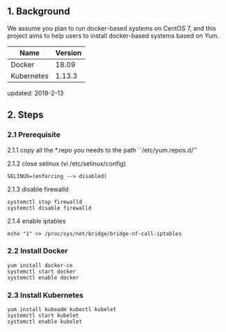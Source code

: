 ## 1. Background

  We assume you plan to run docker-based systems on CentOS 7, and this project aims to help users to install docker-based systems based on Yum.

| Name       | Version |
| ------     | ------  | 
| Docker     | 18.09   | 
| Kubernetes | 1.13.3  | 

updated: 2019-2-13

## 2. Steps

### 2.1 Prerequisite

2.1.1 copy all the *.repo you needs to the path ``/etc/yum.repos.d/''

2.1.2 close selinux (vi /etc/selinux/config)

```
SELINUX=(enforcing --> disabled)
```

2.1.3 disable firewalld
```
systemctl stop firewalld
systemctl disable firewalld
```
2.1.4 enable iptables
```
echo "1" >> /proc/sys/net/bridge/bridge-nf-call-iptables
```

### 2.2 Install Docker

```
yum install docker-ce
systemctl start docker 
systemctl enable docker
```

### 2.3 Install Kubernetes

```
yum install kubeadm kubectl kubelet
systemctl start kubelet 
systemctl enable kubelet
```
